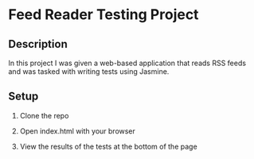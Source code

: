 # Feed Reader Testing Project

## Description

In this project I was given a web-based application that reads RSS feeds and was tasked with writing tests using Jasmine.

## Setup

1. Clone the repo

2. Open index.html with your browser

3. View the results of the tests at the bottom of the page